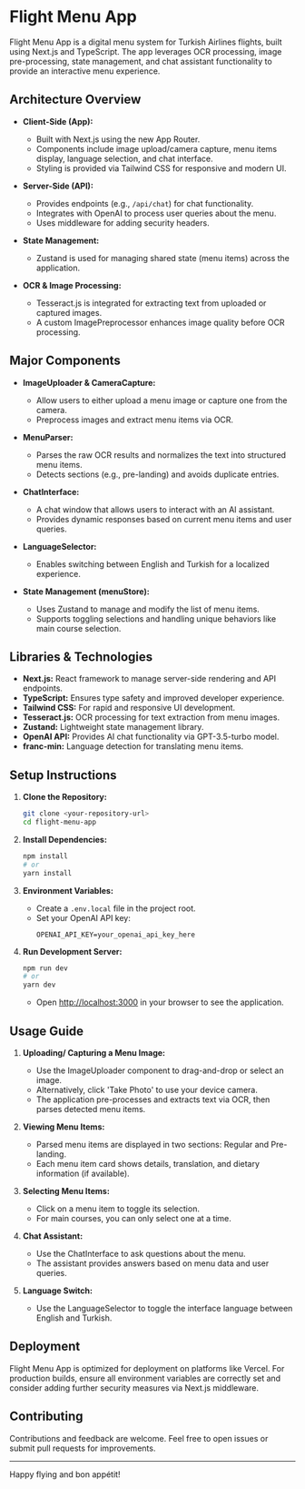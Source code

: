 # Flight Menu App 

Flight Menu App is a digital menu system for Turkish Airlines flights, built using Next.js and TypeScript. The app leverages OCR processing, image pre-processing, state management, and chat assistant functionality to provide an interactive menu experience.

## Architecture Overview

- **Client-Side (App):**
  - Built with Next.js using the new App Router.
  - Components include image upload/camera capture, menu items display, language selection, and chat interface.
  - Styling is provided via Tailwind CSS for responsive and modern UI.

- **Server-Side (API):**
  - Provides endpoints (e.g., `/api/chat`) for chat functionality.
  - Integrates with OpenAI to process user queries about the menu.
  - Uses middleware for adding security headers.

- **State Management:**
  - Zustand is used for managing shared state (menu items) across the application.
  
- **OCR & Image Processing:**
  - Tesseract.js is integrated for extracting text from uploaded or captured images.
  - A custom ImagePreprocessor enhances image quality before OCR processing.

## Major Components

- **ImageUploader & CameraCapture:**
  - Allow users to either upload a menu image or capture one from the camera.
  - Preprocess images and extract menu items via OCR.
  
- **MenuParser:**
  - Parses the raw OCR results and normalizes the text into structured menu items.
  - Detects sections (e.g., pre-landing) and avoids duplicate entries.

- **ChatInterface:**
  - A chat window that allows users to interact with an AI assistant.
  - Provides dynamic responses based on current menu items and user queries.
  
- **LanguageSelector:**
  - Enables switching between English and Turkish for a localized experience.

- **State Management (menuStore):**
  - Uses Zustand to manage and modify the list of menu items.
  - Supports toggling selections and handling unique behaviors like main course selection.

## Libraries & Technologies

- **Next.js:** React framework to manage server-side rendering and API endpoints.
- **TypeScript:** Ensures type safety and improved developer experience.
- **Tailwind CSS:** For rapid and responsive UI development.
- **Tesseract.js:** OCR processing for text extraction from menu images.
- **Zustand:** Lightweight state management library.
- **OpenAI API:** Provides AI chat functionality via GPT-3.5-turbo model.
- **franc-min:** Language detection for translating menu items.

## Setup Instructions

1. **Clone the Repository:**
   ```bash
   git clone <your-repository-url>
   cd flight-menu-app
   ```

2. **Install Dependencies:**
   ```bash
   npm install
   # or
   yarn install
   ```

3. **Environment Variables:**
   - Create a `.env.local` file in the project root.
   - Set your OpenAI API key:
     ```
     OPENAI_API_KEY=your_openai_api_key_here
     ```

4. **Run Development Server:**
   ```bash
   npm run dev
   # or
   yarn dev
   ```
   - Open [http://localhost:3000](http://localhost:3000) in your browser to see the application.

## Usage Guide

1. **Uploading/ Capturing a Menu Image:**
   - Use the ImageUploader component to drag-and-drop or select an image.
   - Alternatively, click 'Take Photo' to use your device camera.
   - The application pre-processes and extracts text via OCR, then parses detected menu items.

2. **Viewing Menu Items:**
   - Parsed menu items are displayed in two sections: Regular and Pre-landing.
   - Each menu item card shows details, translation, and dietary information (if available).

3. **Selecting Menu Items:**
   - Click on a menu item to toggle its selection.
   - For main courses, you can only select one at a time.

4. **Chat Assistant:**
   - Use the ChatInterface to ask questions about the menu.
   - The assistant provides answers based on menu data and user queries.
   
5. **Language Switch:**
   - Use the LanguageSelector to toggle the interface language between English and Turkish.

## Deployment

Flight Menu App is optimized for deployment on platforms like Vercel. For production builds, ensure all environment variables are correctly set and consider adding further security measures via Next.js middleware.

## Contributing

Contributions and feedback are welcome. Feel free to open issues or submit pull requests for improvements.

---

Happy flying and bon appétit!
